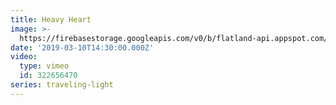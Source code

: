 ```yaml
---
title: Heavy Heart
image: >-
  https://firebasestorage.googleapis.com/v0/b/flatland-api.appspot.com/o/sermons%2FScreen%20Shot%202019-03-11%20at%2010.20.01%20AM.png?alt=media&token=3861a7ac-fdf7-46e7-9c39-c2d22f913c0b
date: '2019-03-10T14:30:00.000Z'
video:
  type: vimeo
  id: 322656470
series: traveling-light
---
```


